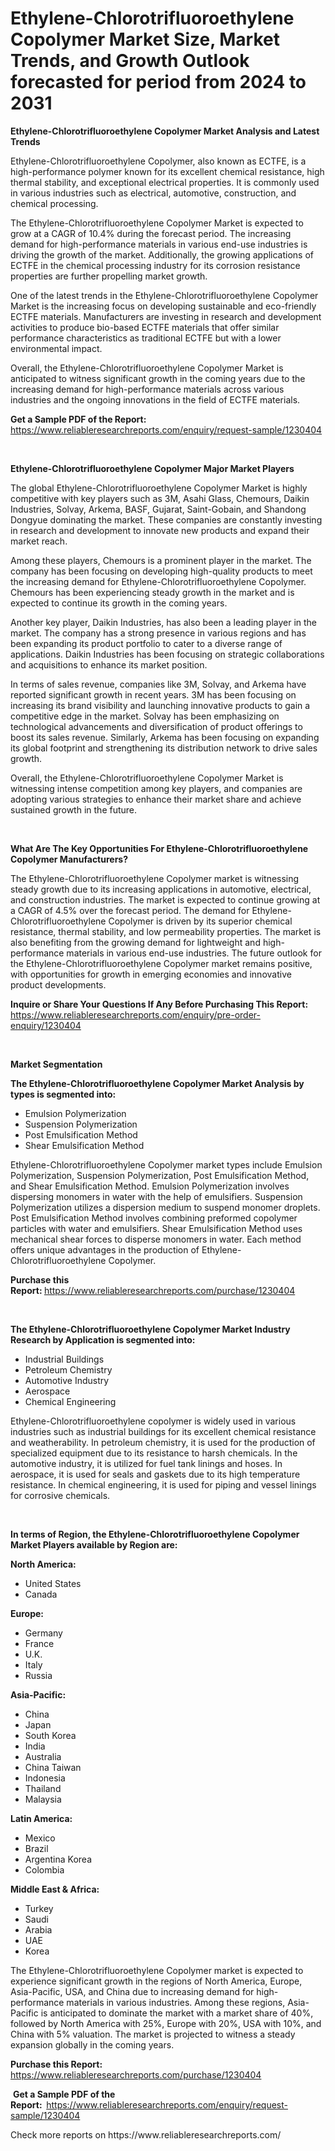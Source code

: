 <p><h1>Ethylene-Chlorotrifluoroethylene Copolymer Market Size, Market Trends, and Growth Outlook forecasted for period from 2024 to 2031</h1></p><p><strong>Ethylene-Chlorotrifluoroethylene Copolymer Market Analysis and Latest Trends</strong></p>
<p><p>Ethylene-Chlorotrifluoroethylene Copolymer, also known as ECTFE, is a high-performance polymer known for its excellent chemical resistance, high thermal stability, and exceptional electrical properties. It is commonly used in various industries such as electrical, automotive, construction, and chemical processing.</p><p>The Ethylene-Chlorotrifluoroethylene Copolymer Market is expected to grow at a CAGR of 10.4% during the forecast period. The increasing demand for high-performance materials in various end-use industries is driving the growth of the market. Additionally, the growing applications of ECTFE in the chemical processing industry for its corrosion resistance properties are further propelling market growth.</p><p>One of the latest trends in the Ethylene-Chlorotrifluoroethylene Copolymer Market is the increasing focus on developing sustainable and eco-friendly ECTFE materials. Manufacturers are investing in research and development activities to produce bio-based ECTFE materials that offer similar performance characteristics as traditional ECTFE but with a lower environmental impact.</p><p>Overall, the Ethylene-Chlorotrifluoroethylene Copolymer Market is anticipated to witness significant growth in the coming years due to the increasing demand for high-performance materials across various industries and the ongoing innovations in the field of ECTFE materials.</p></p>
<p><strong>Get a Sample PDF of the Report:&nbsp;</strong> <a href="https://www.reliableresearchreports.com/enquiry/request-sample/1230404">https://www.reliableresearchreports.com/enquiry/request-sample/1230404</a></p>
<p>&nbsp;</p>
<p><strong>Ethylene-Chlorotrifluoroethylene Copolymer Major Market Players</strong></p>
<p><p>The global Ethylene-Chlorotrifluoroethylene Copolymer Market is highly competitive with key players such as 3M, Asahi Glass, Chemours, Daikin Industries, Solvay, Arkema, BASF, Gujarat, Saint-Gobain, and Shandong Dongyue dominating the market. These companies are constantly investing in research and development to innovate new products and expand their market reach.</p><p>Among these players, Chemours is a prominent player in the market. The company has been focusing on developing high-quality products to meet the increasing demand for Ethylene-Chlorotrifluoroethylene Copolymer. Chemours has been experiencing steady growth in the market and is expected to continue its growth in the coming years.</p><p>Another key player, Daikin Industries, has also been a leading player in the market. The company has a strong presence in various regions and has been expanding its product portfolio to cater to a diverse range of applications. Daikin Industries has been focusing on strategic collaborations and acquisitions to enhance its market position.</p><p>In terms of sales revenue, companies like 3M, Solvay, and Arkema have reported significant growth in recent years. 3M has been focusing on increasing its brand visibility and launching innovative products to gain a competitive edge in the market. Solvay has been emphasizing on technological advancements and diversification of product offerings to boost its sales revenue. Similarly, Arkema has been focusing on expanding its global footprint and strengthening its distribution network to drive sales growth.</p><p>Overall, the Ethylene-Chlorotrifluoroethylene Copolymer Market is witnessing intense competition among key players, and companies are adopting various strategies to enhance their market share and achieve sustained growth in the future.</p></p>
<p>&nbsp;</p>
<p><strong>What Are The Key Opportunities For Ethylene-Chlorotrifluoroethylene Copolymer Manufacturers?</strong></p>
<p><p>The Ethylene-Chlorotrifluoroethylene Copolymer market is witnessing steady growth due to its increasing applications in automotive, electrical, and construction industries. The market is expected to continue growing at a CAGR of 4.5% over the forecast period. The demand for Ethylene-Chlorotrifluoroethylene Copolymer is driven by its superior chemical resistance, thermal stability, and low permeability properties. The market is also benefiting from the growing demand for lightweight and high-performance materials in various end-use industries. The future outlook for the Ethylene-Chlorotrifluoroethylene Copolymer market remains positive, with opportunities for growth in emerging economies and innovative product developments.</p></p>
<p><strong>Inquire or Share Your Questions If Any Before Purchasing This Report:</strong> <a href="https://www.reliableresearchreports.com/enquiry/pre-order-enquiry/1230404">https://www.reliableresearchreports.com/enquiry/pre-order-enquiry/1230404</a></p>
<p>&nbsp;</p>
<p><strong>Market Segmentation</strong></p>
<p><strong>The Ethylene-Chlorotrifluoroethylene Copolymer Market Analysis by types is segmented into:</strong></p>
<p><ul><li>Emulsion Polymerization</li><li>Suspension Polymerization</li><li>Post Emulsification Method</li><li>Shear Emulsification Method</li></ul></p>
<p><p>Ethylene-Chlorotrifluoroethylene Copolymer market types include Emulsion Polymerization, Suspension Polymerization, Post Emulsification Method, and Shear Emulsification Method. Emulsion Polymerization involves dispersing monomers in water with the help of emulsifiers. Suspension Polymerization utilizes a dispersion medium to suspend monomer droplets. Post Emulsification Method involves combining preformed copolymer particles with water and emulsifiers. Shear Emulsification Method uses mechanical shear forces to disperse monomers in water. Each method offers unique advantages in the production of Ethylene-Chlorotrifluoroethylene Copolymer.</p></p>
<p><strong>Purchase this Report:&nbsp;</strong><a href="https://www.reliableresearchreports.com/purchase/1230404">https://www.reliableresearchreports.com/purchase/1230404</a></p>
<p>&nbsp;</p>
<p><strong>The Ethylene-Chlorotrifluoroethylene Copolymer Market Industry Research by Application is segmented into:</strong></p>
<p><ul><li>Industrial Buildings</li><li>Petroleum Chemistry</li><li>Automotive Industry</li><li>Aerospace</li><li>Chemical Engineering</li></ul></p>
<p><p>Ethylene-Chlorotrifluoroethylene copolymer is widely used in various industries such as industrial buildings for its excellent chemical resistance and weatherability. In petroleum chemistry, it is used for the production of specialized equipment due to its resistance to harsh chemicals. In the automotive industry, it is utilized for fuel tank linings and hoses. In aerospace, it is used for seals and gaskets due to its high temperature resistance. In chemical engineering, it is used for piping and vessel linings for corrosive chemicals.</p></p>
<p>&nbsp;</p>
<p><strong>In terms of Region, the Ethylene-Chlorotrifluoroethylene Copolymer Market Players available by Region are:</strong></p>
<p>
    <p> <strong> North America: </strong>
        <ul>
            <li>United States</li>
            <li>Canada</li>
        </ul>
        </p> 
    <p> <strong> Europe: </strong>
        <ul>
            <li>Germany</li>
            <li>France</li>
            <li>U.K.</li>
            <li>Italy</li>
            <li>Russia</li>
        </ul>
        </p> 
    <p> <strong> Asia-Pacific: </strong>
        <ul>
            <li>China</li>
            <li>Japan</li>
            <li>South Korea</li>
            <li>India</li>
            <li>Australia</li>
            <li>China Taiwan</li>
            <li>Indonesia</li>
            <li>Thailand</li>
            <li>Malaysia</li>
        </ul>
        </p> 
    <p> <strong> Latin America: </strong>
        <ul>
            <li>Mexico</li>
            <li>Brazil</li>
            <li>Argentina Korea</li>
            <li>Colombia</li>
        </ul>
        </p> 
    <p> <strong> Middle East & Africa: </strong>
        <ul>
            <li>Turkey</li>
            <li>Saudi</li>
            <li>Arabia</li>
            <li>UAE</li>
            <li>Korea</li>
        </ul>
    </p>
    </p>
<p><p>The Ethylene-Chlorotrifluoroethylene Copolymer market is expected to experience significant growth in the regions of North America, Europe, Asia-Pacific, USA, and China due to increasing demand for high-performance materials in various industries. Among these regions, Asia-Pacific is anticipated to dominate the market with a market share of 40%, followed by North America with 25%, Europe with 20%, USA with 10%, and China with 5% valuation. The market is projected to witness a steady expansion globally in the coming years.</p></p>
<p><strong>Purchase this Report: </strong><a href="https://www.reliableresearchreports.com/purchase/1230404">https://www.reliableresearchreports.com/purchase/1230404</a></p>
<p>&nbsp;<strong>Get a Sample PDF of the Report:&nbsp;&nbsp;</strong><a href="https://www.reliableresearchreports.com/enquiry/request-sample/1230404">https://www.reliableresearchreports.com/enquiry/request-sample/1230404</a></p>
<p><strong></strong></p>
<p>Check more reports on https://www.reliableresearchreports.com/</p>